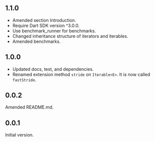 


## 1.1.0
- Amended section Introduction.
- Require Dart SDK version ^3.0.0.
- Use benchmark_runner for benchmarks.
- Changed inheritance structure of iterators and iterables.
- Amended benchmarks.

## 1.0.0

- Updated docs, test, and dependencies.
- Renamed extension method `stride` on `Iterable<E>`.
  It is now called `fastStride`.

## 0.0.2

Amended README.md.

## 0.0.1

Initial version.